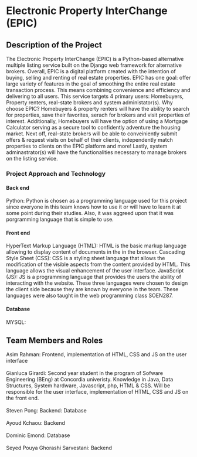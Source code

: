 # Electronic Property InterChange (EPIC)


## Description of the Project

The Electronic Property InterChange (EPIC) is a Python-based alternative multiple listing service built on the Django web framework for alternative brokers. Overall, EPIC is a digital platform created with the intention of buying, selling and renting of real estate properties. EPIC has one goal: offer large variety of features in the goal of smoothing the entire real estate transaction process. This means combining convenience and efficiency and delivering to all users. This service targets 4 primary users: Homebuyers, Property renters, real-state brokers and system administator(s). Why choose EPIC? Homebuyers & property renters will have the ability to search for properties, save their favorites, serach for brokers and visit properties of interest. Additionally, Homebuyers will have the option of using a Mortgage Calculator serving as a secure tool to confidently adventure the housing market. Next off, real-state brokers will be able to conveiniently submit offers & request visits on behalf of their clients, independently match properties to clients on the EPIC platform and more! Lastly, system adminastrator(s) will have the functionalities necessary to manage brokers on the listing service.

###  Project Approach and Technology
#### Back end
Python:  Python  is  chosen  as  a  programming  language  used  for  this project since  everyone  in  this  team  knows  how  to  use  it  or  will  have  to  learn  it  at  some  point during  their  studies.  Also,  it  was  aggreed upon  that  it  was  porgramming  language  that is  simple  to  use.

#### Front end
HyperText Markup Language (HTML): HTML is the basic markup language allowing to display content of documents in the in the browser. 
Cascading Style Sheet (CSS): CSS is a styling sheet language that allows the modification of the visible aspects from the content provided by HTML. This language allows the visual enhancement of the user interface.
JavaScript (JS): JS is a programming language that provides the users the ability of interacting with the website.
These three languages were chosen to design the client side because they are known by everyone in the team. These languages were also taught in the web programming class SOEN287.

#### Database
MYSQL:

## Team Members and Roles
Asim Rahman: Frontend, implementation of HTML, CSS and JS on the user interface <br /><br />
Gianluca Girardi: Second year student in the program of Sofware Engineering (BEng) at Concordia univeristy. Knowledge in Java, Data Structures, System hardware, Javascript, php, HTML & CSS. Will be responsible for the user interface, implementation of HTML, CSS and JS on the front end. <br /><br />
Steven Pong: Backend: Database  <br /><br />
Ayoud Kchaou: Backend <br /><br />
Dominic Emond: Database <br /><br />
Seyed Pouya Ghorashi Sarvestani: Backend <br /><br />
